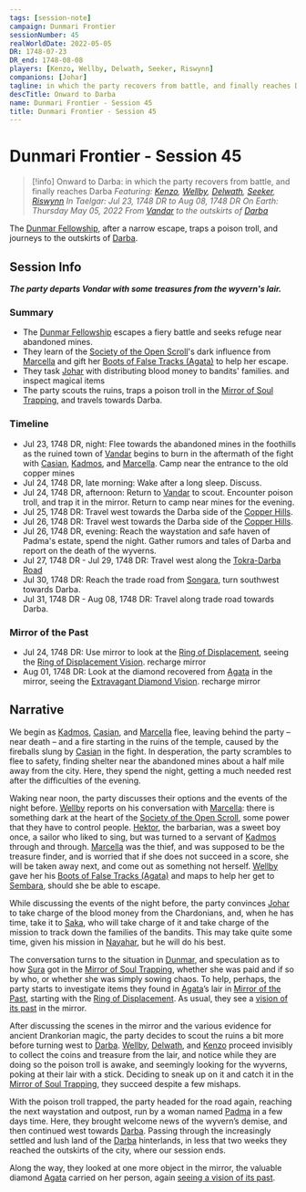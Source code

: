 ```yaml
---
tags: [session-note]
campaign: Dunmari Frontier
sessionNumber: 45
realWorldDate: 2022-05-05
DR: 1748-07-23
DR_end: 1748-08-08
players: [Kenzo, Wellby, Delwath, Seeker, Riswynn]
companions: [Johar]
tagline: in which the party recovers from battle, and finally reaches Darba
descTitle: Onward to Darba
name: Dunmari Frontier - Session 45
title: Dunmari Frontier - Session 45
---
```

# Dunmari Frontier - Session 45

>[!info] Onward to Darba: in which the party recovers from battle, and finally reaches Darba
> *Featuring: [Kenzo](<../../../people/pcs/dunmar-fellowship/kenzo.md>), [Wellby](<../../../people/pcs/dunmar-fellowship/wellby.md>), [Delwath](<../../../people/pcs/dunmar-fellowship/delwath.md>), [Seeker](<../../../people/pcs/dunmar-fellowship/seeker.md>), [Riswynn](<../../../people/pcs/dunmar-fellowship/riswynn.md>)*
> *In Taelgar: Jul 23, 1748 DR to Aug 08, 1748 DR*
> *On Earth: Thursday May 05, 2022*
> *From [Vandar](<../../../gazetteer/greater-dunmar/realms/dunmar/central-dunmar/vandar.md>) to the outskirts of [Darba](<../../../gazetteer/greater-dunmar/realms/dunmar/coastal-dunmar/darba/darba.md>)*

The [Dunmar Fellowship](<../../../people/pcs/dunmar-fellowship/dunmar-fellowship.md>), after a narrow escape, traps a poison troll, and journeys to the outskirts of [Darba](<../../../gazetteer/greater-dunmar/realms/dunmar/coastal-dunmar/darba/darba.md>).

## Session Info

***The party departs Vondar with some treasures from the wyvern's lair.***
### Summary
- The [Dunmar Fellowship](<../../../people/pcs/dunmar-fellowship/dunmar-fellowship.md>) escapes a fiery battle and seeks refuge near abandoned mines.
- They learn of the [Society of the Open Scroll](<../../../groups/chardonian-organizations/society-of-the-open-scroll.md>)'s dark influence from [Marcella](<../../../people/chardonians/marcella.md>) and gift her [Boots of False Tracks (Agata)](<../treasure/notable-items/boots-of-false-tracks-agata.md>) to help her escape.
- They task [Johar](<../../../people/dunmari/johar.md>) with distributing blood money to bandits' families. and inspect magical items
- The party scouts the ruins, traps a poison troll in the [Mirror of Soul Trapping](<../treasure/notable-items/mirror-of-soul-trapping.md>), and travels towards Darba.

### Timeline
- Jul 23, 1748 DR, night: Flee towards the abandoned mines in the foothills as the ruined town of [Vandar](<../../../gazetteer/greater-dunmar/realms/dunmar/central-dunmar/vandar.md>) begins to burn in the aftermath of the fight with [Casian](<../../../people/chardonians/casian.md>), [Kadmos](<../../../people/chardonians/kadmos.md>), and [Marcella](<../../../people/chardonians/marcella.md>). Camp near the entrance to the old copper mines
- Jul 24, 1748 DR, late morning: Wake after a long sleep. Discuss. 
- Jul 24, 1748 DR, afternoon: Return to [Vandar](<../../../gazetteer/greater-dunmar/realms/dunmar/central-dunmar/vandar.md>) to scout. Encounter poison troll, and trap it in the mirror. Return to camp near mines for the evening.
- Jul 25, 1748 DR: Travel west towards the Darba side of the [Copper Hills](<../../../gazetteer/greater-dunmar/darba-highlands/copper-hills.md>).
- Jul 26, 1748 DR: Travel west towards the Darba side of the [Copper Hills](<../../../gazetteer/greater-dunmar/darba-highlands/copper-hills.md>). 
- Jul 26, 1748 DR, evening: Reach the waystation and safe haven of Padma's estate, spend the night. Gather rumors and tales of Darba and report on the death of the wyverns.
- Jul 27, 1748 DR - Jul 29, 1748 DR: Travel west along the [Tokra-Darba Road](<../../../gazetteer/greater-dunmar/roads/tokra-darba-road.md>)
- Jul 30, 1748 DR: Reach the trade road from [Songara](<../../../gazetteer/greater-dunmar/realms/dunmar/central-dunmar/songara.md>), turn southwest towards Darba.
- Jul 31, 1748 DR - Aug 08, 1748 DR: Travel along trade road towards Darba.

### Mirror of the Past
- Jul 24, 1748 DR: Use mirror to look at the [Ring of Displacement](<../treasure/notable-items/ring-of-displacement.md>), seeing the [Ring of Displacement Vision](<../mirror-visions/ring-of-displacement-vision.md>). recharge mirror
- Aug 01, 1748 DR: Look at the diamond recovered from [Agata](<../../../people/fey/agata.md>) in the mirror, seeing the [Extravagant Diamond Vision](<../mirror-visions/extravagant-diamond-vision.md>). recharge mirror



## Narrative
We begin as [Kadmos](<../../../people/chardonians/kadmos.md>), [Casian](<../../../people/chardonians/casian.md>), and [Marcella](<../../../people/chardonians/marcella.md>) flee, leaving behind the party – near death – and a fire starting in the ruins of the temple, caused by the fireballs slung by [Casian](<../../../people/chardonians/casian.md>) in the fight. In desperation, the party scrambles to flee to safety, finding shelter near the abandoned mines about a half mile away from the city. Here, they spend the night, getting a much needed rest after the difficulties of the evening. 

Waking near noon, the party discusses their options and the events of the night before. [Wellby](<../../../people/pcs/dunmar-fellowship/wellby.md>) reports on his conversation with [Marcella](<../../../people/chardonians/marcella.md>): there is something dark at the heart of the [Society of the Open Scroll](<../../../groups/chardonian-organizations/society-of-the-open-scroll.md>), some power that they have to control people. [Hektor](<../../../people/chardonians/hektor.md>), the barbarian, was a sweet boy once, a sailor who liked to sing, but was turned to a servant of [Kadmos](<../../../people/chardonians/kadmos.md>) through and through. [Marcella](<../../../people/chardonians/marcella.md>) was the thief, and was supposed to be the treasure finder, and is worried that if she does not succeed in a score, she will be taken away next, and come out as something not herself. [Wellby](<../../../people/pcs/dunmar-fellowship/wellby.md>) gave her his [Boots of False Tracks (Agata)](<../treasure/notable-items/boots-of-false-tracks-agata.md>) and maps to help her get to [Sembara](<../../../gazetteer/greater-sembara/sembara/sembara.md>), should she be able to escape.

While discussing the events of the night before, the party convinces [Johar](<../../../people/dunmari/johar.md>) to take charge of the blood money from the Chardonians, and, when he has time, take it to [Saka](<../../../people/dunmari/saka.md>), who will take charge of it and take charge of the mission to track down the families of the bandits. This may take quite some time, given his mission in [Nayahar](<../../../gazetteer/greater-dunmar/realms/dunmar/western-dunmar/nayahar.md>), but he will do his best.

The conversation turns to the situation in [Dunmar](<../../../gazetteer/greater-dunmar/realms/dunmar/dunmar.md>), and speculation as to how [Sura](<../../../people/dunmari/sura.md>) got in the [Mirror of Soul Trapping](<../treasure/notable-items/mirror-of-soul-trapping.md>), whether she was paid and if so by who, or whether she was simply sowing chaos. To help, perhaps, the party starts to investigate items they found in [Agata](<../../../people/fey/agata.md>)’s lair in [Mirror of the Past](<../treasure/notable-items/mirror-of-the-past.md>), starting with the [Ring of Displacement](<../treasure/notable-items/ring-of-displacement.md>). As usual, they see a [vision of its past](<../mirror-visions/ring-of-displacement-vision.md>) in the mirror. 

After discussing the scenes in the mirror and the various evidence for ancient Drankorian magic, the party decides to scout the ruins a bit more before turning west to [Darba](<../../../gazetteer/greater-dunmar/realms/dunmar/coastal-dunmar/darba/darba.md>). [Wellby](<../../../people/pcs/dunmar-fellowship/wellby.md>), [Delwath](<../../../people/pcs/dunmar-fellowship/delwath.md>), and [Kenzo](<../../../people/pcs/dunmar-fellowship/kenzo.md>) proceed invisibly to collect the coins and treasure from the lair, and notice while they are doing so the poison troll is awake, and seemingly looking for the wyverns, poking at their lair with a stick. Deciding to sneak up on it and catch it in the [Mirror of Soul Trapping](<../treasure/notable-items/mirror-of-soul-trapping.md>), they succeed despite a few mishaps.

With the poison troll trapped, the party headed for the road again, reaching the next waystation and outpost, run by a woman named [Padma](<../../../people/dunmari/padma.md>) in a few days time. Here, they brought welcome news of the wyvern’s demise, and then continued west towards [Darba](<../../../gazetteer/greater-dunmar/realms/dunmar/coastal-dunmar/darba/darba.md>). Passing through the increasingly settled and lush land of the [Darba](<../../../gazetteer/greater-dunmar/realms/dunmar/coastal-dunmar/darba/darba.md>) hinterlands, in less that two weeks they reached the outskirts of the city, where our session ends. 

Along the way, they looked at one more object in the mirror, the valuable diamond [Agata](<../../../people/fey/agata.md>) carried on her person, again [seeing a vision of its past](<../mirror-visions/extravagant-diamond-vision.md>). 
